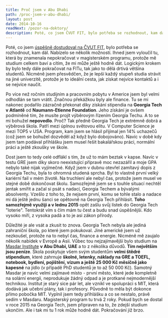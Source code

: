 ```yaml
---
title: Proč jsem v Abu Dhabi
path: /proc-jsem-v-abu-dhabi/
layout: post
date: 2014-10-16
readNext: /pozor-na-doktory/
description: Poté, co jsem ČVUT FIT, bylo potřeba se rozhodnout, kam dál. Nabízelo se několik možností. Ihned jsem vyloučil tu, která by znamenala nepokračovat v magisterském programu, protože mě studium celkem baví a cítím, že mi může ještě hodně dát.
---
```


Poté, co jsem [úspěšně dostudoval na ČVUT FIT](http://blog.miksu.cz/co-mi-dalo-cvut/), bylo potřeba se rozhodnout, kam dál. Nabízelo se několik možností. Ihned jsem vyloučil tu, která by znamenala nepokračovat v magisterském programu, protože mě studium celkem baví a cítím, že mi může ještě hodně dát. Logickým krokem by bylo tedy dále pokračovat na FITu, tak jako to dělá drtivá většina studentů. Nicméně jsem přesvědčen, že je lepší každý stupeň studia strávit na jiné univerzitě, protože je to ideální cesta, jak získat nejvíce kontaktů a i se nejvíce naučit.

Po více než ročním studijním a pracovním pobytu v Americe jsem byl velmi odhodlán se tam vrátit. Značnou překážkou byly ale finance. Tu se mi nakonec podařilo zázračně překonat díky získání stipendia na **Georgia Tech v Atlantě** od **Naumann-Etienne Foundation**. Jeho získání je ovšem podmíněné tím, že musíte projít výběrovým řízením Georgia Techu. A to se mi bohužel **nepovedlo**. Proč? Tak předně Georgia Tech je extrémně dobrá a výběrová škola. Patří mezi úplnou světovou elitu. V Computer Science je mezi TOP5 v USA. Program, kam jsem se hlásil přijímal jen 14% uchazečů (což jsem se bohužel dozvěděl až když bylo dobojováno). Navíc v době kdy jsem tam podával přihlášku jsem musel řešit bakalářskou práci, normální práci a ještě zkoušky ve škole.

Dost jsem to tedy celé odflákl s tím, že už to mám beztak v kapse. Navíc v testu GRE jsem díky skoro neexistující přípravě moc nezazářil a moje GPA nebylo také nijak vyjímečné. Když jsem v dubnu otevřel zamítavý dopis z Georgia Techu, byla to ohromná studená sprcha. Byl to vlastně první velký kariérní fail v mém životě. Na truchlení ale nebyl čas, protože jsem musel ve stejné době dokončovat školu. Samozřejmě jsem se s touhle situací nechtěl jentak smířit a začal si psát s nadací, Georgia Techem a bývalými absolventy. Vzešlo z toho to, že nejsem první, komu se tohle stalo a nadace mi dá ještě jednu šanci se opětovně na Georgia Tech přihlásit. **Toho samozřejmě využiji a v lednu 2015** opět zašlu svůj lístek do Georgia Tech "loterie". Tentokrát vím s čím mám tu čest a budu snad úspěšnější. Kdo vysoko míří, z vysoka padá a to je asi zákon přírody.

Důležité je ale vsát a zkusit to znova. Georgia Tech nebyla ale jediná zahraniční škola, po které jsem pokukoval. Jiné americké jsem už nezkoušel, protože na to nebyl čas, finance a energie. Nicméně mě zaujalo několik nabídek v Evropě a Asii. Vůbec tou nejzajímavější bylo studium na [Masdar Institute](http://masdar.ac.ae) **v Abu Dhabi, UAE** a to z několika důvodů. **Tím největším jsou peníze**. Škola poskytuje všem svým studentům **velmi štědré stipendium**, které zahrnuje **školné, letenky, náklady na GRE a TOEFL, notebook, bydlení, pojištění, vízum a ještě 25 000 Kč měsíčně jako kapesné** na jídlo (v případě PhD studentů je to až 50 000 Kč). Samotný Masdar je navíc velmi zajímavé místo - první město, které jede kompletně na solární energii, neprodukuje žádný odpad a je protkané nejmodernější technikou. Institut je starý sice pár let, ale vznikl ve spolupráci s MIT, která dodává jak učební plány, tak i profesory. Původně to měla být dokonce přímo pobočka MIT. Vyplnil jsem tedy přihlášku a co se nestalo, právě sedím v Masdaru. Magisterský program tu trvá 2 roky. Pokud bych se dostal v roce 2015 na Georgia Tech, jsem připraven na to, že zdejší studium ukončím. Ale i tak mi tu 1 rok může hodně dát. Pokračování již brzo.